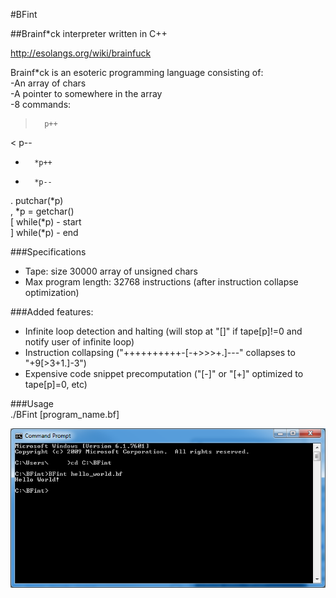 #BFint   

   
##Brainf*ck interpreter written in C++  
 
http://esolangs.org/wiki/brainfuck  
  
Brainf*ck is an esoteric programming language consisting of:  
-An array of chars   
-A pointer to somewhere in the array   
-8 commands:   
>		p++    
<		p--     
+		*p++     
-		*p--     
.		putchar(*p)     
,		*p = getchar()     
[		while(*p) - start     
]		while(*p) - end     

###Specifications
- Tape: size 30000 array of unsigned chars   
- Max program length: 32768 instructions (after instruction collapse optimization)   
   
###Added features:   
- Infinite loop detection and halting (will stop at "[]" if tape[p]!=0 and notify user of infinite loop)      
- Instruction collapsing ("++++++++++-[-+>>>+.]---" collapses to "+9[>3+1.]-3")      
- Expensive code snippet precomputation ("[-]" or "[+]" optimized to tape[p]=0, etc)      
      
###Usage           
./BFint [program_name.bf]     
      
![Alt ext](/windows_usage.png?raw=true)  